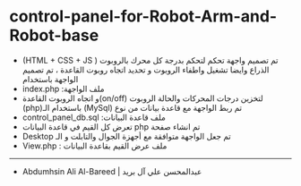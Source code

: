 # control-panel-for-Robot-Arm-and-Robot-base


-  (HTML + CSS + JS ) تم تصميم واجهة تحكم لتحكم بدرجة كل محرك بالروبوت الذراع وايضا تشغيل واطفاء الروبوت و تحديد اتجاه روبوت القاعدة ، تم تصميم الواجهة باستخدام 
-  index.php :ملف الواجهة 
-   و اتجاه الروبوت القاعدة(on/off) لتخزين درجات المحركات والحالة الروبوت  (php)باستخدام الـ (MySql) تم ربط الواجهة مع قاعدة بيانات من نوع 
-  control_panel_db.sql :ملف قاعدة البيانات 
-  تعرض كل القيم في قاعدة البيانات  php تم انشاء صفحة 
- Desktop تم جعل الواجهة متوافقة مع أجهزة الجوال والتابلت و الـ 
-  View.php : ملف عرض القيم بقاعدة البيانات 
--------------------------------------------------------
-  Abdumhsin Ali Al-Bareed | عبدالمحسن علي آل بريد
